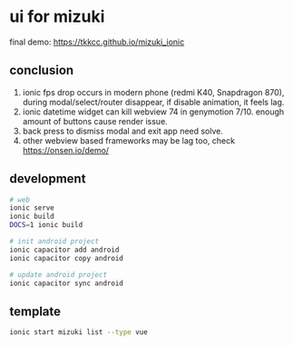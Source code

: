 # ui for mizuki

final demo: https://tkkcc.github.io/mizuki_ionic

## conclusion

1. ionic fps drop occurs in modern phone (redmi K40, Snapdragon 870), during modal/select/router disappear, if disable animation, it feels lag.
1. ionic datetime widget can kill webview 74 in genymotion 7/10. enough amount of buttons cause render issue.
1. back press to dismiss modal and exit app need solve.
1. other webview based frameworks may be lag too, check https://onsen.io/demo/

## development

```sh
# web
ionic serve
ionic build
DOCS=1 ionic build

# init android project
ionic capacitor add android
ionic capacitor copy android

# update android project
ionic capacitor sync android
```

## template

```sh
ionic start mizuki list --type vue
```
